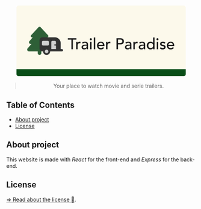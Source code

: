 <div align="center">
<img src="project-media/img/Wide-logo-1200-500.png" alt="Trailer Paradise Logo" width="450">

<br>

> Your place to watch movie and serie trailers.

</div>

<h2>Table of Contents</h2>

- [About project](#about-project)
- [License](#license)

## About project
This website is made with _React_ for the front-end and _Express_ for the back-end.

## License
[=> Read about the license 🔏](LICENSE).
